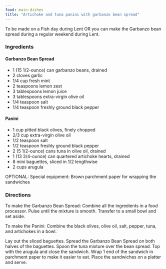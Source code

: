 ```yaml
---
food: main-dishes
title: "Artichoke and tuna panini with garbanzo bean spread"
---
```


To be made on a Fish day during Lent OR you can make the Garbanzo bean spread during a regular weekend during Lent.

### Ingredients

#### Garbanzo Bean Spread

- 1 (15 1/2-ounce) can garbanzo beans, drained
- 2 cloves garlic
- 1/4 cup fresh mint
- 2 teaspoons lemon zest
- 3 tablespoons lemon juice
- 3 tablespoons extra-virgin olive oil
- 1/4 teaspoon salt
- 1/4 teaspoon freshly ground black pepper

#### Panini

- 1 cup pitted black olives, finely chopped
- 2/3 cup extra-virgin olive oil
- 1/2 teaspoon salt
- 1/2 teaspoon freshly ground black pepper
- 2 (5 1/2-ounce) cans tuna in olive oil, drained
- 1 (13 3/4-ounce) can quartered artichoke hearts, drained
- 8 mini baguettes, sliced in 1/2 lengthwise
- 2 cups arugula

OPTIONAL: Special equipment: Brown parchment paper for wrapping the sandwiches

### Directions

To make the Garbanzo Bean Spread: Combine all the ingredients in a food processor. Pulse until the mixture is smooth. Transfer to a small bowl and set aside.

To make the Panini: Combine the black olives, olive oil, salt, pepper, tuna, and artichokes in a bowl.

Lay out the sliced baguettes. Spread the Garbanzo Bean Spread on both halves of the baguettes. Spoon the tuna mixture over the bean spread. Top with the arugula and close the sandwich. Wrap 1 end of the sandwich in parchment paper to make it easier to eat. Place the sandwiches on a platter and serve.
